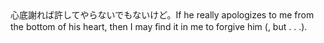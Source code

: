 <tr><td>心底謝れば許してやらないでもないけど。<td><tr><tr><td>If he really apologizes to me from the bottom of his heart, then I may ﬁnd it in me to forgive him (, but . . .).<td><tr></table>

